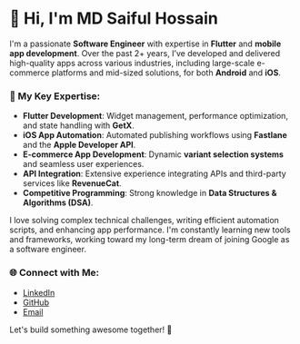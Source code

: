 # 👋 Hi, I'm MD Saiful Hossain

I'm a passionate **Software Engineer** with expertise in **Flutter** and **mobile app development**. Over the past 2+ years, I’ve developed and delivered high-quality apps across various industries, including large-scale e-commerce platforms and mid-sized solutions, for both **Android** and **iOS**.

### 🔧 My Key Expertise:
- **Flutter Development**: Widget management, performance optimization, and state handling with **GetX**.
- **iOS App Automation**: Automated publishing workflows using **Fastlane** and the **Apple Developer API**.
- **E-commerce App Development**: Dynamic **variant selection systems** and seamless user experiences.
- **API Integration**: Extensive experience integrating APIs and third-party services like **RevenueCat**.
- **Competitive Programming**: Strong knowledge in **Data Structures & Algorithms (DSA)**.

I love solving complex technical challenges, writing efficient automation scripts, and enhancing app performance. I'm constantly learning new tools and frameworks, working toward my long-term dream of joining Google as a software engineer.

### 🌐 Connect with Me:
- [LinkedIn](https://www.linkedin.com/in/md-saiful-hossain-053190225/)
- [GitHub](https://github.com/eamon831)
- [Email](mailto:mdsaiful.rbs@gmail.com)

Let's build something awesome together! 🚀
